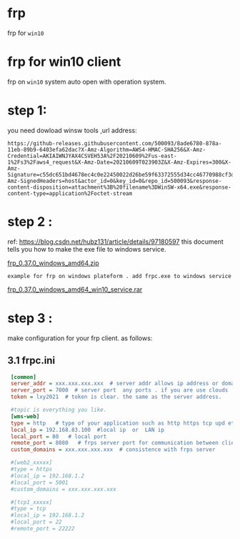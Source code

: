 # frp
frp for `win10`


# frp for win10 client

frp on `win10` system auto open with operation system. 

# step 1:

you need dowload winsw tools ,url address: 
``` 
https://github-releases.githubusercontent.com/500093/8ade6780-878a-11eb-89b9-6403efa62dac?X-Amz-Algorithm=AWS4-HMAC-SHA256&X-Amz-Credential=AKIAIWNJYAX4CSVEH53A%2F20210609%2Fus-east-1%2Fs3%2Faws4_request&X-Amz-Date=20210609T023903Z&X-Amz-Expires=300&X-Amz-Signature=c55dc651bd4678ec4c0e22450022d26be59f63372555d34cc46770988cf3d990&X-Amz-SignedHeaders=host&actor_id=0&key_id=0&repo_id=500093&response-content-disposition=attachment%3B%20filename%3DWinSW-x64.exe&response-content-type=application%2Foctet-stream
```

# step 2 :
ref: https://blog.csdn.net/hubz131/article/details/97180597  this document tells you how to make the exe file to windows service.

[frp_0.37.0_windows_amd64.zip](https://github.com/glodenfish/frp/raw/main/frp_0.37.0_windows_amd64.zip)

```rar
example for frp on windows plateform . add frpc.exe to windows service

```

[frp_0.37.0_windows_amd64_win10_service.rar](<a href="/glodenfish/frp/raw/main/frp_0.37.0_windows_amd64_win10_service.rar" /a>)
# step 3 :
make configuration for your frp client. as follows:

## 3.1 frpc.ini

```ini
 [common]
 server_addr = xxx.xxx.xxx.xxx  # server addr allows ip address or domain name
 server_port = 7000  # server port  any ports . if you are use clouds  needs open privileges for your ports. pay attention to firewalld. 
 token = lxy2021  # token is clear. the same as the server address. 

 #topic is everything you like.
 [wms-web]  
 type = http   # type of your application such as http https tcp upd etc.
 local_ip = 192.168.83.100  #local ip  or  LAN ip
 local_port = 80   # local port
 remote_port = 8080   # frps server port for communication between client and server.
 custom_domains = xxx.xxx.xxx.xxx  # consistence with frps server

 #[web2_xxxxx]
 #type = https
 #local_ip = 192.168.1.2
 #local_port = 5001
 #custom_domains = xxx.xxx.xxx.xxx

 #[tcp1_xxxxx]
 #type = tcp
 #local_ip = 192.168.1.2
 #local_port = 22
 #remote_port = 22222
 
```




